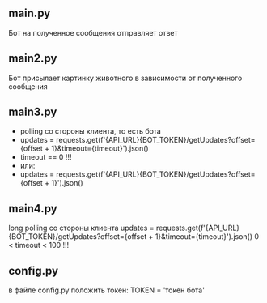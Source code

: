## main.py

Бот на полученное сообщения отправляет ответ

## main2.py
Бот присылает картинку животного в зависимости от полученного сообщения

## main3.py
- polling со стороны клиента, то есть бота
- updates = requests.get(f'{API_URL}{BOT_TOKEN}/getUpdates?offset={offset + 1}&timeout={timeout}').json()
- timeout == 0    !!!
- или:
- updates = requests.get(f'{API_URL}{BOT_TOKEN}/getUpdates?offset={offset + 1}').json()

## main4.py
 long polling со стороны клиента
 updates = requests.get(f'{API_URL}{BOT_TOKEN}/getUpdates?offset={offset + 1}&timeout={timeout}').json()
 0 < timeout < 100    !!!

## config.py
в файле config.py положить токен:
TOKEN = 'токен бота'
